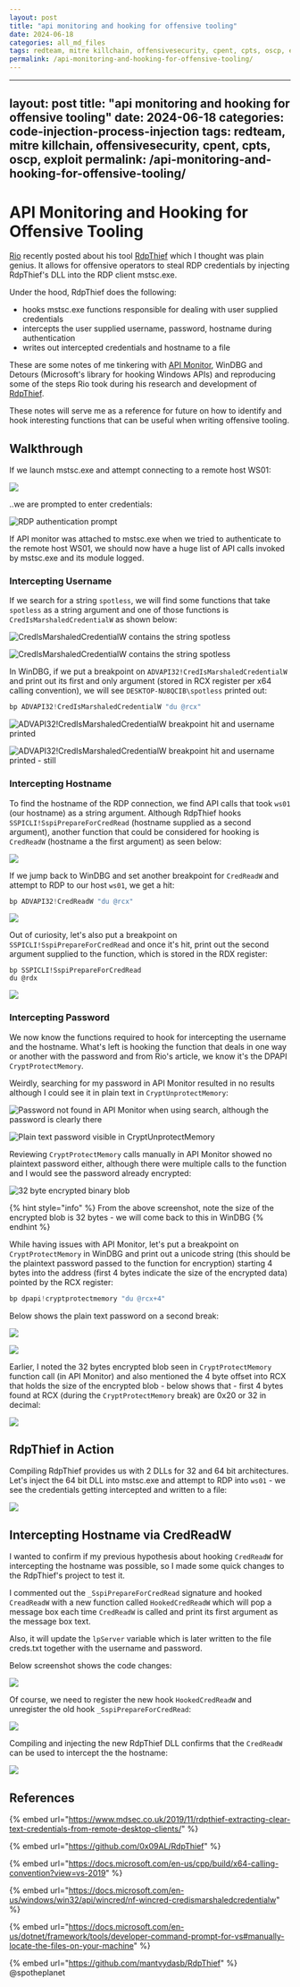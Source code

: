 ```yaml
---
layout: post
title: "api monitoring and hooking for offensive tooling"
date: 2024-06-18
categories: all_md_files
tags: redteam, mitre killchain, offensivesecurity, cpent, cpts, oscp, exploit
permalink: /api-monitoring-and-hooking-for-offensive-tooling/
---
```


---
layout: post
title: "api monitoring and hooking for offensive tooling"
date: 2024-06-18
categories: code-injection-process-injection
tags: redteam, mitre killchain, offensivesecurity, cpent, cpts, oscp, exploit
permalink: /api-monitoring-and-hooking-for-offensive-tooling/
---

# API Monitoring and Hooking for Offensive Tooling

[Rio](https://twitter.com/0x09al) recently posted about his tool [RdpThief](https://www.mdsec.co.uk/2019/11/rdpthief-extracting-clear-text-credentials-from-remote-desktop-clients/) which I thought was plain genius. It allows for offensive operators to steal RDP credentials by injecting RdpThief's DLL into the RDP client mstsc.exe.

Under the hood, RdpThief does the following:

* hooks mstsc.exe functions responsible for dealing with user supplied credentials
* intercepts the user supplied username, password, hostname during authentication
* writes out intercepted credentials and hostname to a file

These are some notes of me tinkering with [API Monitor](http://www.rohitab.com/apimonitor), WinDBG and Detours (Microsoft's library for hooking Windows APIs) and reproducing some of the steps Rio took during his research and development of [RdpThief](https://github.com/0x09AL/RdpThief).&#x20;

These notes will serve me as a reference for future on how to identify and hook interesting functions that can be useful when writing offensive tooling.

## Walkthrough

If we launch mstsc.exe and attempt connecting to a remote host WS01:

![](<../../.gitbook/assets/image (235).png>)

..we are prompted to enter credentials:

![RDP authentication prompt](<../../.gitbook/assets/image (227).png>)

If API monitor was attached to mstsc.exe when we tried to authenticate to the remote host WS01, we should now have a huge list of API calls invoked by mstsc.exe and its module logged.

### Intercepting Username

If we search for a string `spotless`, we will find some functions that take `spotless` as a string argument and one of those functions is `CredIsMarshaledCredentialW` as shown below:&#x20;

![CredIsMarshaledCredentialW contains the string spotless](../../.gitbook/assets/find-computername.gif)

![CredIsMarshaledCredentialW contains the string spotless](<../../.gitbook/assets/image (228).png>)

In WinDBG, if we put a breakpoint on `ADVAPI32!CredIsMarshaledCredentialW` and print out its first and only argument (stored in RCX register per x64 calling convention), we will see `DESKTOP-NU8QCIB\spotless` printed out:

```c
bp ADVAPI32!CredIsMarshaledCredentialW "du @rcx"
```

![ADVAPI32!CredIsMarshaledCredentialW breakpoint hit and username printed](../../.gitbook/assets/find-computername-windbg.gif)

![ADVAPI32!CredIsMarshaledCredentialW breakpoint hit and username printed - still](<../../.gitbook/assets/image (230).png>)

### Intercepting Hostname

To find the hostname of the RDP connection, we find API calls that took `ws01` (our hostname) as a string argument. Although RdpThief hooks `SSPICLI!SspiPrepareForCredRead` (hostname supplied as a second argument), another function that could be considered for hooking is `CredReadW` (hostname a the first argument) as seen below:

![](<../../.gitbook/assets/image (232).png>)

If we jump back to WinDBG and set another breakpoint for `CredReadW` and attempt to RDP to our host `ws01`, we get a hit:

```cpp
bp ADVAPI32!CredReadW "du @rcx"
```

![](<../../.gitbook/assets/image (233).png>)

Out of curiosity, let's also put a breakpoint on `SSPICLI!SspiPrepareForCredRead` and once it's hit, print out the second argument supplied to the function, which is stored in the RDX register:

```
bp SSPICLI!SspiPrepareForCredRead
du @rdx
```

![](<../../.gitbook/assets/image (234).png>)

### Intercepting Password

We now know the functions required to hook for intercepting the username and the hostname. What's left is hooking the function that deals in one way or another with the password and from Rio's article, we know it's the DPAPI `CryptProtectMemory`.&#x20;

Weirdly, searching for my password in API Monitor resulted in no results although I could see it in plain text in `CryptUnprotectMemory`:

![Password not found in API Monitor when using search, although the password is clearly there](<../../.gitbook/assets/image (244).png>)

![Plain text password visible in CryptUnprotectMemory](<../../.gitbook/assets/image (239).png>)

Reviewing `CryptProtectMemory` calls manually in API Monitor showed no plaintext password either, although there were multiple calls to the function and I would see the password already encrypted:

![32 byte encrypted binary blob](<../../.gitbook/assets/image (238).png>)

{% hint style="info" %}
From the above screenshot, note the size of the encrypted blob is 32 bytes - we will come back to this in WinDBG
{% endhint %}

While having issues with API Monitor, let's put a breakpoint on `CryptProtectMemory` in WinDBG and print out a unicode string (this should be the plaintext password passed to the function for encryption) starting 4 bytes into the address (first 4 bytes indicate the size of the encrypted data) pointed by the RCX register:

```cpp
bp dpapi!cryptprotectmemory "du @rcx+4"
```

Below shows the plain text password on a second break:

![](../../.gitbook/assets/capture-password.gif)

![](<../../.gitbook/assets/image (237).png>)

Earlier, I noted the 32 bytes encrypted blob seen in `CryptProtectMemory` function call (in API Monitor) and also mentioned the 4 byte offset into RCX that holds the size of the encrypted blob - below shows that - first 4 bytes found at RCX (during the `CryptProtectMemory` break) are 0x20 or 32 in decimal:

![](<../../.gitbook/assets/image (240).png>)

## RdpThief in Action

Compiling RdpThief provides us with 2 DLLs for 32 and 64 bit architectures. Let's inject the 64 bit DLL into mstsc.exe and attempt to RDP into `ws01` - we see the credentials getting intercepted and written to a file:&#x20;

![](<../../.gitbook/assets/inject-rdp-thief (1).gif>)

## Intercepting Hostname via CredReadW

I wanted to confirm if my previous hypothesis about hooking `CredReadW` for intercepting the hostname was possible, so I made some quick changes to the RdpThief's project to test it.&#x20;

I commented out the `_SspiPrepareForCredRead` signature and hooked `CreadReadW` with a new function called `HookedCredReadW` which will pop a message box each time `CredReadW` is called and print its first argument as the message box text.&#x20;

Also, it will update the `lpServer` variable which is later written to the file creds.txt together with the username and password.

Below screenshot shows the code changes:

![](<../../.gitbook/assets/image (242).png>)

Of course, we need to register the new hook `HookedCredReadW` and unregister the old hook `_SspiPrepareForCredRead`:

![](<../../.gitbook/assets/image (243).png>)

Compiling and injecting the new RdpThief DLL confirms that the `CredReadW` can be used to intercept the the hostname:

![](<../../.gitbook/assets/inject-rdp-thief-credreadw (1).gif>)

## References

{% embed url="https://www.mdsec.co.uk/2019/11/rdpthief-extracting-clear-text-credentials-from-remote-desktop-clients/" %}

{% embed url="https://github.com/0x09AL/RdpThief" %}

{% embed url="https://docs.microsoft.com/en-us/cpp/build/x64-calling-convention?view=vs-2019" %}

{% embed url="https://docs.microsoft.com/en-us/windows/win32/api/wincred/nf-wincred-credismarshaledcredentialw" %}

{% embed url="https://docs.microsoft.com/en-us/dotnet/framework/tools/developer-command-prompt-for-vs#manually-locate-the-files-on-your-machine" %}

{% embed url="https://github.com/mantvydasb/RdpThief" %}
@spotheplanet
